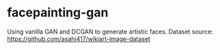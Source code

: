# facepainting-gan
Using vanilla GAN and DCGAN to generate artistic faces.
Dataset source: https://github.com/asahi417/wikiart-image-dataset
